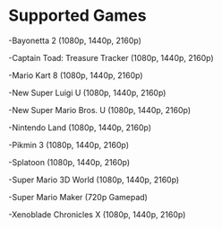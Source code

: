 # Supported Games
-Bayonetta 2 (1080p, 1440p, 2160p)

-Captain Toad: Treasure Tracker (1080p, 1440p, 2160p)

-Mario Kart 8 (1080p, 1440p, 2160p)

-New Super Luigi U (1080p, 1440p, 2160p)

-New Super Mario Bros. U (1080p, 1440p, 2160p)

-Nintendo Land (1080p, 1440p, 2160p)

-Pikmin 3 (1080p, 1440p, 2160p)

-Splatoon (1080p, 1440p, 2160p)

-Super Mario 3D World (1080p, 1440p, 2160p)

-Super Mario Maker (720p Gamepad)

-Xenoblade Chronicles X (1080p, 1440p, 2160p)
